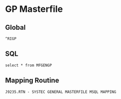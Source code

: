 # GP Masterfile

## Global

    ^RIGP

## SQL

    select * from MFGENGP

## Mapping Routine

    J9235.RTN - SYSTEC GENERAL MASTERFILE MSQL MAPPING